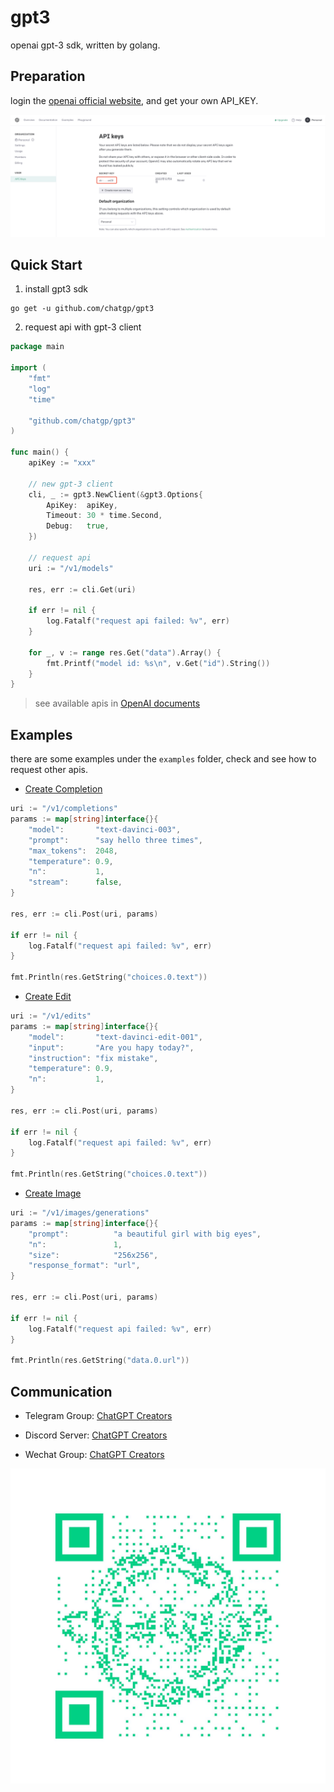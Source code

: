 # gpt3

openai gpt-3 sdk, written by golang.

## Preparation

login the [openai official website](https://beta.openai.com/account/api-keys), and get your own API_KEY.

![](./images/get_api_key.jpg)

## Quick Start

1. install gpt3 sdk

```shell
go get -u github.com/chatgp/gpt3
```

2. request api with gpt-3 client

```go
package main

import (
	"fmt"
	"log"
	"time"

	"github.com/chatgp/gpt3"
)

func main() {
	apiKey := "xxx"

	// new gpt-3 client
	cli, _ := gpt3.NewClient(&gpt3.Options{
		ApiKey:  apiKey,
		Timeout: 30 * time.Second,
		Debug:   true,
	})

	// request api
	uri := "/v1/models"

	res, err := cli.Get(uri)

	if err != nil {
		log.Fatalf("request api failed: %v", err)
	}

	for _, v := range res.Get("data").Array() {
		fmt.Printf("model id: %s\n", v.Get("id").String())
	}
}
```

> see available apis in [OpenAI documents](https://beta.openai.com/docs/api-reference/completions/create)

## Examples

there are some examples under the `examples` folder, check and see how to request other apis.

- [Create Completion](https://beta.openai.com/docs/api-reference/completions/create)

```go
uri := "/v1/completions"
params := map[string]interface{}{
	"model":       "text-davinci-003",
	"prompt":      "say hello three times",
	"max_tokens":  2048,
	"temperature": 0.9,
	"n":           1,
	"stream":      false,
}

res, err := cli.Post(uri, params)

if err != nil {
	log.Fatalf("request api failed: %v", err)
}

fmt.Println(res.GetString("choices.0.text"))
```

- [Create Edit](https://beta.openai.com/docs/api-reference/edits/create)

```go
uri := "/v1/edits"
params := map[string]interface{}{
	"model":       "text-davinci-edit-001",
	"input":       "Are you hapy today?",
	"instruction": "fix mistake",
	"temperature": 0.9,
	"n":           1,
}

res, err := cli.Post(uri, params)

if err != nil {
	log.Fatalf("request api failed: %v", err)
}

fmt.Println(res.GetString("choices.0.text"))
```

- [Create Image](https://beta.openai.com/docs/api-reference/images/create)

```go
uri := "/v1/images/generations"
params := map[string]interface{}{
	"prompt":          "a beautiful girl with big eyes",
	"n":               1,
	"size":            "256x256",
	"response_format": "url",
}

res, err := cli.Post(uri, params)

if err != nil {
	log.Fatalf("request api failed: %v", err)
}

fmt.Println(res.GetString("data.0.url"))
```

## Communication

- Telegram Group: [ChatGPT Creators](https://t.me/+YkEGeRxB5Q0zODY1)

- Discord Server: [ChatGPT Creators](https://discord.gg/qWshJnJs)

- Wechat Group: [ChatGPT Creators](https://work.weixin.qq.com/gm/66944e9bd30628e9270c980bc756663d)

![](./images/wechat_group.jpg)